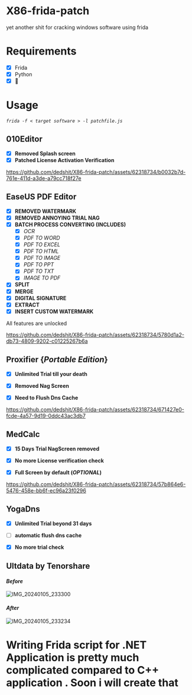 # X86-frida-patch      
  yet another shit for cracking windows software using frida

# Requirements

  - [x] Frida
  - [x] Python
  - [x] :brain:

# Usage

  *`frida -f < target software > -l patchfile.js`*
  
## 010Editor 


  - [x] **Removed Splash screen**
  - [x] **Patched License Activation Verification**
        
https://github.com/dedshit/X86-frida-patch/assets/62318734/b0032b7d-761e-411d-a3de-a79cc718f27e

## EaseUS PDF Editor


  - [X] **REMOVED WATERMARK**
  - [X] **REMOVED ANNOYING TRIAL NAG**
  - [x] **BATCH PROCESS CONVERTING (INCLUDES)**
      - [X] *OCR*
      - [X] *PDF TO WORD*
      - [X] *PDF TO EXCEL*
      - [X] *PDF TO HTML*
      - [X] *PDF TO IMAGE*
      - [X] *PDF TO PPT*
      - [X] *PDF TO TXT*
      - [X] *IMAGE TO PDF*
  - [X] **SPLIT**
  - [X] **MERGE**
  - [x] **DIGITAL SIGNATURE**
  - [x] **EXTRACT**
  - [X] **INSERT CUSTOM WATERMARK**

 All features are unlocked



https://github.com/dedshit/X86-frida-patch/assets/62318734/5780d1a2-db73-4809-9202-c01225267b6a


## Proxifier {*Portable Edition*}


   - [x] **Unlimited Trial till your death**
   - [x] **Removed Nag Screen**
   - [x] **Need to Flush Dns Cache**




https://github.com/dedshit/X86-frida-patch/assets/62318734/671427e0-fcde-4a57-9d19-0ddc43ac3db7



## MedCalc


   - [x] **15 Days Trial NagScreen removed**
   - [x] **No more License verification check**
   - [x] **Full Screen by default (_OPTIONAL_)**





https://github.com/dedshit/X86-frida-patch/assets/62318734/57b864e6-5476-458e-bb6f-ec96a23f0296


## YogaDns 

   - [x] **Unlimited Trial beyond 31 days**
   - [ ] **automatic flush dns cache**
   - [x] **No more trial check**


## Ultdata by Tenorshare

    
   #### *Before*
  ![IMG_20240105_233300](https://github.com/dedshit/X86-frida-patch/assets/62318734/3ae35d80-29c3-4bf1-b793-29c4b22c9789)

   #### *After*
   ![IMG_20240105_233234](https://github.com/dedshit/X86-frida-patch/assets/62318734/ca00e055-9e70-4d81-bd40-7b9c613c6d27)

  # Writing Frida script for .NET Application is pretty much complicated compared to C++ application . Soon i will create that
